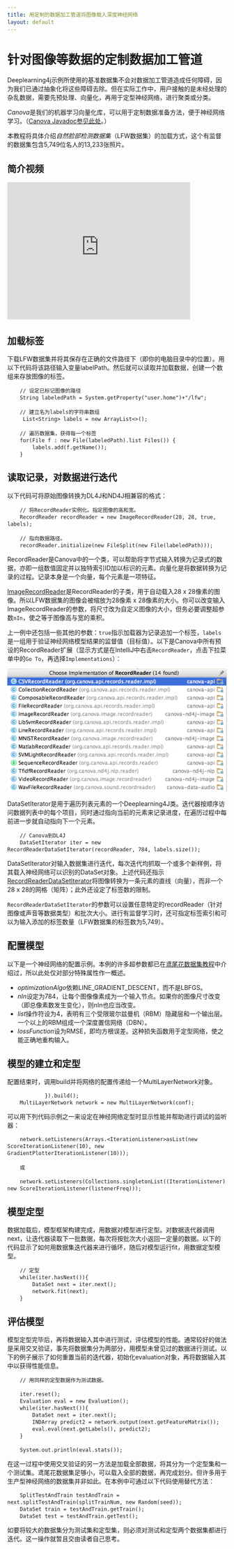 ```yaml
---
title: 用定制的数据加工管道将图像载入深度神经网络
layout: default
---
```


# 针对图像等数据的定制数据加工管道

Deeplearning4j示例所使用的基准数据集不会对数据加工管道造成任何障碍，因为我们已通过抽象化将这些障碍去除。但在实际工作中，用户接触的是未经处理的杂乱数据，需要先预处理、向量化，再用于定型神经网络，进行聚类或分类。

*Canova*是我们的机器学习向量化库，可以用于定制数据准备方法，便于神经网络学习。（[Canova Javadoc参见此处](http://deeplearning4j.org/canovadoc/)。）

本教程将具体介绍*自然脸部检测数据集*（LFW数据集）的加载方式，这个有监督的数据集包含5,749位名人的13,233张照片。

## 简介视频

<iframe width="420" height="315" src="https://www.youtube.com/embed/EHHtyRKQIJ0" frameborder="0" allowfullscreen></iframe>

## 加载标签

下载LFW数据集并将其保存在正确的文件路径下（即你的电脑目录中的位置）。用以下代码将该路径输入变量labelPath。然后就可以读取并加载数据，创建一个数组来存放图像的标签。

        // 设定已标记图像的路径
        String labeledPath = System.getProperty("user.home")+"/lfw";

        // 建立名为labels的字符串数组
         List<String> labels = new ArrayList<>();

        // 遍历数据集，获得每一个标签
        for(File f : new File(labeledPath).list Files()) {
            labels.add(f.getName());
        }

## <a name="record">读取记录，对数据进行迭代</a>

以下代码可将原始图像转换为DL4J和ND4J相兼容的格式：

        // 将RecordReader实例化。指定图像的高和宽。
        RecordReader recordReader = new ImageRecordReader(28, 28, true, labels);

        // 指向数据路径。
        recordReader.initialize(new FileSplit(new File(labeledPath)));

RecordReader是Canova中的一个类，可以帮助将字节式输入转换为记录式的数据，亦即一组数值固定并以独特索引ID加以标识的元素。向量化是将数据转换为记录的过程。记录本身是一个向量，每个元素是一项特征。

[ImageRecordReader](https://github.com/deeplearning4j/Canova/blob/master/canova-nd4j/canova-nd4j-image/src/main/java/org/canova/image/recordreader/ImageRecordReader.java)是RecordReader的子类，用于自动载入28 x 28像素的图像。所以LFW数据集的图像会被缩放为28像素 x 28像素的大小。你可以改变输入ImageRecordReader的参数，将尺寸改为自定义图像的大小，但务必要调整超参数`nIn`，使之等于图像高与宽的乘积。

上一例中还包括一些其他的参数：`true`指示加载器为记录追加一个标签，`labels`是一组用于验证神经网络模型结果的监督值（目标值）。以下是Canova中所有预设的RecordReader扩展（显示方式是在IntelliJ中右击`RecordReader`，点击下拉菜单中的`Go To`，再选择`Implementations`）：

![Alt text](./img/recordreader_extensions.png)

DataSetIterator是用于遍历列表元素的一个Deeplearning4J类。迭代器按顺序访问数据列表中的每个项目，同时通过指向当前的元素来记录进度，在遍历过程中每前进一步就自动指向下一个元素。

        // Canova到DL4J
        DataSetIterator iter = new RecordReaderDataSetIterator(recordReader, 784, labels.size());

DataSetIterator对输入数据集进行迭代，每次迭代均抓取一个或多个新样例，将其载入神经网络可以识别的DataSet对象。上述代码还指示[RecordReaderDataSetIterator](https://github.com/deeplearning4j/deeplearning4j/blob/master/deeplearning4j-core/src/main/java/org/deeplearning4j/datasets/canova/RecordReaderDataSetIterator.java)将图像转换为一条元素的直线（向量），而非一个28 x 28的网格（矩阵）；此外还设定了标签数的限制。

`RecordReaderDataSetIterator`的参数可以设置任意特定的recordReader（针对图像或声音等数据类型）和批次大小。进行有监督学习时，还可指定标签索引和可以为输入添加的标签数量（LFW数据集的标签数为5,749）。

## 配置模型

以下是一个神经网络的配置示例。本例的许多超参数都已在[鸢尾花数据集教程](./iris-flower-dataset-tutorial.html)中介绍过，所以此处仅对部分特殊属性作一概述。

<script src="http://gist-it.appspot.com/https://github.com/deeplearning4j/dl4j-examples/blob/master/dl4j-examples/src/main/java/org/deeplearning4j/examples/unsupervised/deepbelief/DeepAutoEncoderExample.java?slice=29:71"></script>

* *optimizationAlgo*依赖LINE_GRADIENT_DESCENT，而不是LBFGS。
* *nIn*设定为784，让每个图像像素成为一个输入节点。如果你的图像尺寸改变（即总像素数发生变化），则nIn也应当改变。
* *list*操作符设为4，表明有三个受限玻尔兹曼机（RBM）隐藏层和一个输出层。一个以上的RBM组成一个深度置信网络（DBN）。
* *lossFunction*设为RMSE，即均方根误差。这种损失函数用于定型网络，使之能正确地重构输入。

## 模型的建立和定型

配置结束时，调用build并将网络的配置传递给一个MultiLayerNetwork对象。

                }).build();
        MultiLayerNetwork network = new MultiLayerNetwork(conf);

可以用下列代码示例之一来设定在神经网络定型时显示性能并帮助进行调试的监听器：

        network.setListeners(Arrays.<IterationListener>asList(new ScoreIterationListener(10), new GradientPlotterIterationListener(10)));

        或

        network.setListeners(Collections.singletonList((IterationListener) new ScoreIterationListener(listenerFreq)));

## 模型定型

数据加载后，模型框架构建完成，用数据对模型进行定型。对数据迭代器调用next，让迭代器读取下一批数据，每次将按批次大小返回一定量的数据。以下的代码显示了如何用数据集迭代器来进行循环，随后对模型运行fit，用数据定型模型。

        // 定型
        while(iter.hasNext()){
            DataSet next = iter.next();
            network.fit(next);
        }

## 评估模型

模型定型完毕后，再将数据输入其中进行测试，评估模型的性能。通常较好的做法是采用交叉验证，事先将数据集分为两部分，用模型未曾见过的数据进行测试。以下的例子展示了如何重置当前的迭代器，初始化evaluation对象，再将数据输入其中以获得性能信息。

        // 用同样的定型数据作为测试数据。

        iter.reset();
        Evaluation eval = new Evaluation();
        while(iter.hasNext()){
            DataSet next = iter.next();
            INDArray predict2 = network.output(next.getFeatureMatrix());
            eval.eval(next.getLabels(), predict2);
        }

        System.out.println(eval.stats());

在这一过程中使用交叉验证的另一方法是加载全部数据，将其分为一个定型集和一个测试集。鸢尾花数据集足够小，可以载入全部的数据，再完成划分。但许多用于生产型神经网络的数据集并非如此。在本例中可通过以下代码使用替代方法：

        SplitTestAndTrain testAndTrain = next.splitTestAndTrain(splitTrainNum, new Random(seed));
        DataSet train = testAndTrain.getTrain();
        DataSet test = testAndTrain.getTest();

如要将较大的数据集分为测试集和定型集，则必须对测试和定型两个数据集都进行迭代。这一操作就暂且交由读者自己思考。
